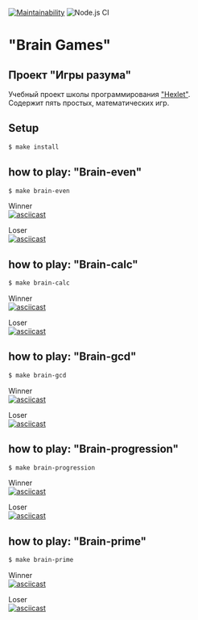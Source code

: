[![Maintainability](https://api.codeclimate.com/v1/badges/a99a88d28ad37a79dbf6/maintainability)](https://codeclimate.com/github/codeclimate/codeclimate/maintainability) ![Node.js CI](https://github.com/khloptsevps/frontend-project-lvl1/workflows/Node.js%20CI/badge.svg)

# "Brain Games"

## Проект "Игры разума"

Учебный проект школы программирования ["Hexlet"](https://ru.hexlet.io/?ref=252944).  
Содержит пять простых, математических игр.

## Setup

```sh
$ make install
```

## how to play: "Brain-even"

```sh 
$ make brain-even
```
Winner  
[![asciicast](https://asciinema.org/a/BpjBs1x7QGsPvwram7vZbiYD4.svg)](https://asciinema.org/a/BpjBs1x7QGsPvwram7vZbiYD4)

Loser  
[![asciicast](https://asciinema.org/a/rvmDp7Nu9rlGexeJ6Ga15FjVL.svg)](https://asciinema.org/a/rvmDp7Nu9rlGexeJ6Ga15FjVL)
## how to play: "Brain-calc"

```sh 
$ make brain-calc
```
Winner  
[![asciicast](https://asciinema.org/a/rXosPQDV8Q82n7tgBgrorCnmb.svg)](https://asciinema.org/a/rXosPQDV8Q82n7tgBgrorCnmb)

Loser  
[![asciicast](https://asciinema.org/a/jQKOVM1GcKdyRaHoJ3iwzgAot.svg)](https://asciinema.org/a/jQKOVM1GcKdyRaHoJ3iwzgAot)

## how to play: "Brain-gcd"

```sh 
$ make brain-gcd
```
Winner  
[![asciicast](https://asciinema.org/a/tjo7JdxBZrnIj57BONUR2kol1.svg)](https://asciinema.org/a/tjo7JdxBZrnIj57BONUR2kol1)

Loser  
[![asciicast](https://asciinema.org/a/CFR1pEciCCg5vrgdzpPrwvYk1.svg)](https://asciinema.org/a/CFR1pEciCCg5vrgdzpPrwvYk1)

## how to play: "Brain-progression"

```sh 
$ make brain-progression
```
Winner  
[![asciicast](https://asciinema.org/a/7vx5xmFn0hmVDUSN2qPDYYgKv.svg)](https://asciinema.org/a/7vx5xmFn0hmVDUSN2qPDYYgKv)

Loser  
[![asciicast](https://asciinema.org/a/ibSwex71e4c6Wf1AU2xOg4DUz.svg)](https://asciinema.org/a/ibSwex71e4c6Wf1AU2xOg4DUz)

## how to play: "Brain-prime"

```sh 
$ make brain-prime
```
Winner  
[![asciicast](https://asciinema.org/a/IIPgbHIRg4m0INcx0Rr2KzwD7.svg)](https://asciinema.org/a/IIPgbHIRg4m0INcx0Rr2KzwD7)

Loser  
[![asciicast](https://asciinema.org/a/I5LGS6VYjx95gso5kHujEh7I9.svg)](https://asciinema.org/a/I5LGS6VYjx95gso5kHujEh7I9)